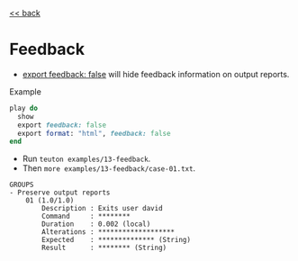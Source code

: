 [<< back](README.md)

# Feedback

* [export feedback: false](../dsl/export.md) will hide feedback information on output reports.

Example
```ruby
play do
  show
  export feedback: false
  export format: "html", feedback: false
end
```

* Run `teuton examples/13-feedback`.
* Then `more examples/13-feedback/case-01.txt`.

```
GROUPS
- Preserve output reports
    01 (1.0/1.0)
        Description : Exits user david
        Command     : ********
        Duration    : 0.002 (local)
        Alterations : *******************
        Expected    : ************** (String)
        Result      : ******** (String)
```
